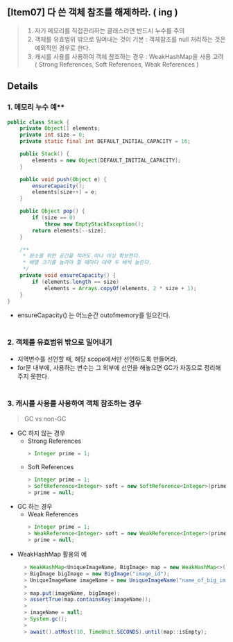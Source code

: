 ## [Item07] 다 쓴 객체 참조를 해제하라. ( ing )
> 1. 자기 메모리를 직접관리하는 클래스라면 반드시 누수를 주의
> 2. 객체를 유효범위 밖으로 밀어내는 것이 기본 : 객체참조를 null 처리하는 것은 예외적인 경우로 한다.
> 3. 캐시를 사용를 사용하여 객체 참조하는 경우 : WeakHashMap을 사용 고려 ( Strong References, Soft References, Weak References )


## **Details**

### 1. 메모리 누수 예**
``` java
public class Stack {
    private Object[] elements;
    private int size = 0;
    private static final int DEFAULT_INITIAL_CAPACITY = 16;

    public Stack() {
        elements = new Object[DEFAULT_INITIAL_CAPACITY];
    }

    public void push(Object e) {
        ensureCapacity();
        elements[size++] = e;
    }

    public Object pop() {
        if (size == 0)
            throw new EmptyStackException();
        return elements[--size];
    }

    /**
     * 원소를 위한 공간을 적어도 하나 이상 확보한다.
     * 배열 크기를 늘려야 할 때마다 대략 두 배씩 늘린다.
     */
    private void ensureCapacity() {
        if (elements.length == size)
            elements = Arrays.copyOf(elements, 2 * size + 1);
    }
}
```
- ensureCapacity() 는 어느순간 outofmemory를 일으킨다.
</br></br>

### 2. 객체를 유효범위 밖으로 밀어내기

- 지역변수를 선언할 때, 해당 scope에서만 선언하도록 만들어라.
- for문 내부에, 사용하는 변수는 그 외부에 선언을 해놓으면 GC가 자동으로 정리해주지 못한다.
</br></br>

### 3. 캐시를 사용를 사용하여 객체 참조하는 경우
> GC vs non-GC
- GC 하지 않는 경우
  - Strong References
      ``` java
      > Integer prime = 1;
      ```
  - Soft References
      ``` java
      > Integer prime = 1;  
      > SoftReference<Integer> soft = new SoftReference<Integer>(prime); 
      > prime = null;
      ```
- GC 하는 경우
  - Weak References
      ``` java
      > Integer prime = 1;  
      > WeakReference<Integer> soft = new WeakReference<Integer>(prime); 
      > prime = null;
      ```
- WeakHashMap 활용의 예
  ``` java   
    > WeakHashMap<UniqueImageName, BigImage> map = new WeakHashMap<>();
    > BigImage bigImage = new BigImage("image_id");
    > UniqueImageName imageName = new UniqueImageName("name_of_big_image");
    > 
    > map.put(imageName, bigImage);
    > assertTrue(map.containsKey(imageName));
    > 
    > imageName = null;
    > System.gc();
    > 
    > await().atMost(10, TimeUnit.SECONDS).until(map::isEmpty);
  ```
 

